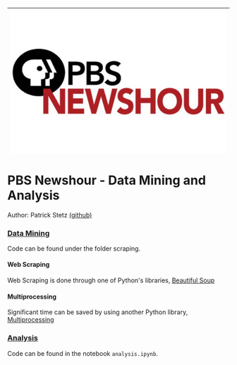 | <img src="photos/pbs-newshour-logo.jpg" alt="PBS Newshour logo" style="float:left;"/> | 
|:--:| 


# PBS Newshour - Data Mining and Analysis

Author: Patrick Stetz  [(github)](https://github.com/pstetz/)

### <u>Data Mining</u>

Code can be found under the folder scraping.

#### Web Scraping

Web Scraping is done through one of Python's libraries, [Beautiful Soup](https://www.crummy.com/software/BeautifulSoup/bs4/doc/)

#### Multiprocessing

Significant time can be saved by using another Python library, [Multiprocessing](https://docs.python.org/2/library/multiprocessing.html)

### <u>Analysis</u>

Code can be found in the notebook `analysis.ipynb`.
